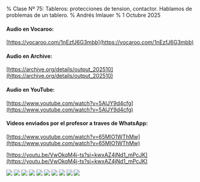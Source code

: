 % Clase Nº 75: Tableros: protecciones de tension, contactor. Hablamos de problemas de un tablero.
% Andrés Imlauer
% 1 Octubre 2025

#### Audio en Vocaroo: 

[https://vocaroo.com/1nEzfJ6G3mbb](https://vocaroo.com/1nEzfJ6G3mbb)

#### Audio en Archive: 

[https://archive.org/details/output_202510](https://archive.org/details/output_202510)

#### Audio en YouTube: 

[https://www.youtube.com/watch?v=5AlJY9d4cfg](https://www.youtube.com/watch?v=5AlJY9d4cfg)

#### Videos enviados por el profesor a traves de WhatsApp:

[https://www.youtube.com/watch?v=65MlO1WThMw](https://www.youtube.com/watch?v=65MlO1WThMw)

[https://youtu.be/VwOkqM4j-ts?si=kwxAZ4jNd1_mPcJK](https://youtu.be/VwOkqM4j-ts?si=kwxAZ4jNd1_mPcJK)

![](https://blogger.googleusercontent.com/img/b/R29vZ2xl/AVvXsEjcfk-QY9rb1wqrdut9n3vmO_ju0FSMtVKx6mHxP6DwkkhOERcWp0SXIZRaKUsuJG9nPpW3_JNeuAbyl09hBS6OzQ_oE01-vjsPfj7ogd8Z-yYdbaqy-qlssbOMVNVTCDrdzLAyze38aWFiRzNZACOYDpqt9wzTjuAFw-1iSINyYKEYOvtzDBZbFcZuM2M/s4160/IMG-20251001-WA0000.jpg)
![](https://blogger.googleusercontent.com/img/b/R29vZ2xl/AVvXsEjEvbFjWqdcZfYzswg6mUgl-1e2FHIcGc4_VhNrfDZ0vb2QFUUSKpvJskn0agunHkLC6iqo-NLyxPB0jYWnvUnHXUpigTKIQoKC-4OauEZyJ35E_XrWq-IuyEMqg3Gv3AIE_rZxkcuUVfO9dh2rrbse4wWYykZIYJBxyGEn6h2hnB2b-r6vpc4VCuVepK4/s4160/IMG_20250930_202834790.jpg)
![](https://blogger.googleusercontent.com/img/b/R29vZ2xl/AVvXsEhYNHjg9lg_dJ3uoprcDHFJOQMNYe7JlED02JMPkjvM0G-2_ytzLm-Oom9Urw1BovbKM2kqv5hEsQWZ-wdAOwOPCJjKbOsyuL77dtW5qBp_KftyRKKkPkY_fBOhLZXHVJEFvNj5cL0t0fSEd43S7PkhgNvUCx2KYcNMyVUJwVwzKMo4qKvk4cEcuCp0I4s/s4160/IMG_20251001_193542079.jpg)
![](https://blogger.googleusercontent.com/img/b/R29vZ2xl/AVvXsEiOpcjnqHc28RTjAF63tS4x8xUyV0ZvcRc9W3LmWFU7rHNEdIuJwJIXrtWCP-VBt5xEehlaMdMbuuNqpaz8tCZhKbWo2a5qZH0mj9-6TwBgwc3BnD2ahyiZAX3TT3hE7tfhygONlUzwgb59H-xEo9-GqYAG8fLB1H7Eypec2G_jbNOaHIsS79bipgswPN4/s4160/IMG_20251001_193735754.jpg)
![](https://blogger.googleusercontent.com/img/b/R29vZ2xl/AVvXsEi1TkV46VrLDgp4B7INrQTv90ncyaroUTHSU2YkUUdwtTCk-md6EV7eTLJOuMkVtzyocGwZwn7bsd_myvSkeG_JywzIvsBxfhBt9iLfKvNhu7qvpmeBvxe-miZp2MyPLd-HjL7M3NDRhtyKeriMO-zp1HN-l9WW4ESi6nwLccP0Lgx0qGXxj_vnRtTbfOY/s4160/IMG_20251001_193738576.jpg)
![](https://blogger.googleusercontent.com/img/b/R29vZ2xl/AVvXsEjjgMI6G_jfGYc3tUFseVy2smhPjcLjORrsi1Xr4XaxgcU0yvcPRy6N3ryOJOqdrXikjQz6LbhNr5fdNRRPsJRByBCb6XfIAsayDeZdREOBWFknu7A80n2HYPo364cMz62S4QaZktt-BeXeC7ip40CE6P-VlePU1SNzSKWHk7my3VH4U0uc3QbyHK1vNV0/s4160/IMG_20251001_201600714.jpg)
![](https://blogger.googleusercontent.com/img/b/R29vZ2xl/AVvXsEga7NgcO2cNuglG87tgbR_b6z_djdkyLnzxWv9MXkIWrht3xWhi6NwFzx9mUe7w16OKWMXXzvWmuwcN4NChlwf0VcCLc3P7YATbX6pcpgoUDIzeBAiJIuRG_ld4xFD-WJJT3LVBvCVdaLjP9c8Rq0Lkl65EkwMXAj9j-V0wUc7mYWkaAQaifqFttd4nxiA/s4160/IMG_20251001_202557746.jpg)
![](https://blogger.googleusercontent.com/img/b/R29vZ2xl/AVvXsEjUDiv3xHBIxrjsEBOPxiAw3i97vMbO_6bfDmkDIFxof1Fkb4Mub_ksN8Vc0QDSaB3dZwDu4cf88_08T0Q1_r1xpXoAPng19JIL1slcqqDAIlweGtN7dZ9la-m5NS5fzdpC220A9RKAnBCL2MDh5Sz6GxtE-_KXjBeU-_Igr_hj7IbVStenbmRbRhkvfDE/s4160/IMG-20251001-WA0001.jpg)
![](https://blogger.googleusercontent.com/img/b/R29vZ2xl/AVvXsEgGeoE__XMQUAKbeNWiCHgDFYfWxMfVSCkKCTfJybAyg3YMfETjZZEtknNOZi8ktPPGiJB8-ytNmNvtQtIpGkogqQ0WKZm0pwMubHGSER3TR-fjxjlKWVOWy1FkSNgdse66QjUT-kWGLQtU6vM07Pu_Xcn6axk-b1MrPGb5LOH8tOWSaU6CdNLN1yIiKI0/s4160/IMG-20251001-WA0002.jpg)
![](https://blogger.googleusercontent.com/img/b/R29vZ2xl/AVvXsEh8TswPKW-h8WFy_0wMOGzE3g59-VJz3ZiE-qvkoAniRE4cMLPxZfjvRqhhl4eSXYsyHqnmeycW-EeItohtSeP-Hmg5D5-fHl18taWHGfLh1-Etrz9jvFSaYR1rFS7qC-TRHGyeRXD17HMywY9vuKRB3pCP0jYU0xXWPimV5uQJcr2rHB6u6saawGXANTU/s4160/IMG-20251001-WA0003.jpg)

